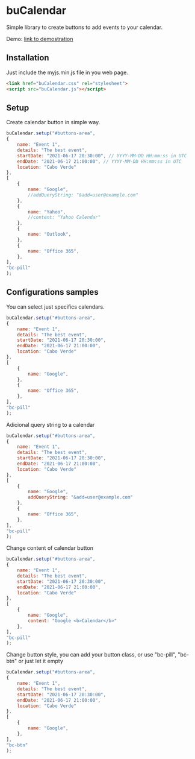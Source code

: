 # buCalendar
Simple library to create buttons to add events to your calendar.

Demo: [link to demostration](https://assisfery.github.io/buCalendar/)

## Installation
Just include the myjs.min.js file in you web page.

```html
<link href="buCalendar.css" rel="stylesheet">
<script src="buCalendar.js"></script>
```

## Setup
Create calendar button in simple way.
```js
buCalendar.setup("#buttons-area",
{
    name: "Event 1",
    details: "The best event",
    startDate: "2021-06-17 20:30:00", // YYYY-MM-DD HH:mm:ss in UTC
    endDate: "2021-06-17 21:00:00", // YYYY-MM-DD HH:mm:ss in UTC
    location: "Cabo Verde"
},
[
    {
        name: "Google",
        //addQueryString: "&add=user@example.com"
    },
    {
        name: "Yahoo",
        //content: "Yahoo Calendar"
    },
    {
        name: "Outlook",
    },
    {
        name: "Office 365",
    },
],
"bc-pill"
);
```

## Configurations samples
You can select just specifics calendars.
```js
buCalendar.setup("#buttons-area",
{
    name: "Event 1",
    details: "The best event",
    startDate: "2021-06-17 20:30:00",
    endDate: "2021-06-17 21:00:00",
    location: "Cabo Verde"
},
[
    {
        name: "Google",
    },
    {
        name: "Office 365",
    },
],
"bc-pill"
);
```

Adicional query string to a calendar
```js
buCalendar.setup("#buttons-area",
{
    name: "Event 1",
    details: "The best event",
    startDate: "2021-06-17 20:30:00",
    endDate: "2021-06-17 21:00:00",
    location: "Cabo Verde"
},
[
    {
        name: "Google",
        addQueryString: "&add=user@example.com"
    },
    {
        name: "Office 365",
    },
],
"bc-pill"
);
```

Change content of calendar button
```js
buCalendar.setup("#buttons-area",
{
    name: "Event 1",
    details: "The best event",
    startDate: "2021-06-17 20:30:00",
    endDate: "2021-06-17 21:00:00",
    location: "Cabo Verde"
},
[
    {
        name: "Google",
        content: "Google <b>Calendar</b>"
    },
],
"bc-pill"
);
```

Change button style, you can add your button class,
or use "bc-pill", "bc-btn" or just let it empty
```js
buCalendar.setup("#buttons-area",
{
    name: "Event 1",
    details: "The best event",
    startDate: "2021-06-17 20:30:00",
    endDate: "2021-06-17 21:00:00",
    location: "Cabo Verde"
},
[
    {
        name: "Google",
    },
],
"bc-btn"
);